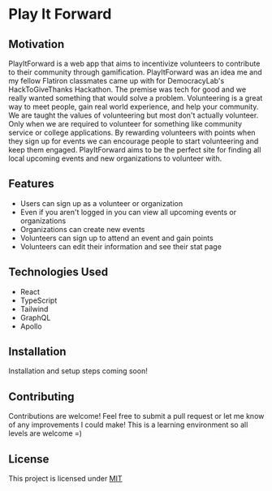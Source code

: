 # Play It Forward

## Motivation

PlayItForward is a web app that aims to incentivize volunteers to contribute to their community through gamification. PlayItForward was an idea me and my fellow Flatiron classmates came up with for DemocracyLab's HackToGiveThanks Hackathon. The premise was tech for good and we really wanted something that would solve a problem. Volunteering is a great way to meet people, gain real world experience, and help your community. We are taught the values of volunteering but most don't actually volunteer. Only when we are required to volunteer for something like community service or college applications. By rewarding volunteers with points when they sign up for events we can encourage people to start volunteering and keep them engaged. PlayItForward aims to be the perfect site for finding all local upcoming events and new organizations to volunteer with.

## Features

- Users can sign up as a volunteer or organization
- Even if you aren't logged in you can view all upcoming events or organizations
- Organizations can create new events
- Volunteers can sign up to attend an event and gain points
- Volunteers can edit their information and see their stat page

## Technologies Used 
- React 
- TypeScript
- Tailwind
- GraphQL
- Apollo

## Installation

Installation and setup steps coming soon!

## Contributing

Contributions are welcome! Feel free to submit a pull request or let me know of any improvements I could make! This is a learning environment so all levels are welcome =)

## License

This project is licensed under [MIT](https://choosealicense.com/licenses/mit/)
